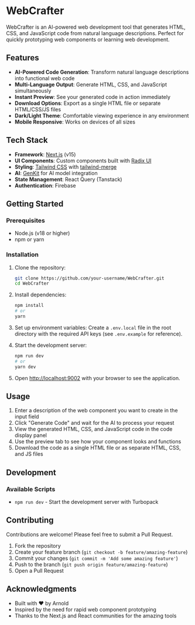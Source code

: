 # WebCrafter

WebCrafter is an AI-powered web development tool that generates HTML, CSS, and JavaScript code from natural language descriptions. Perfect for quickly prototyping web components or learning web development.

## Features

- **AI-Powered Code Generation**: Transform natural language descriptions into functional web code
- **Multi-Language Output**: Generate HTML, CSS, and JavaScript simultaneously
- **Instant Preview**: See your generated code in action immediately
- **Download Options**: Export as a single HTML file or separate HTML/CSS/JS files
- **Dark/Light Theme**: Comfortable viewing experience in any environment
- **Mobile Responsive**: Works on devices of all sizes

## Tech Stack

- **Framework**: [Next.js](https://nextjs.org/) (v15)
- **UI Components**: Custom components built with [Radix UI](https://www.radix-ui.com/)
- **Styling**: [Tailwind CSS](https://tailwindcss.com/) with [tailwind-merge](https://github.com/dcastil/tailwind-merge)
- **AI**: [GenKit](https://genkit.ai/) for AI model integration
- **State Management**: React Query (Tanstack)
- **Authentication**: Firebase

## Getting Started

### Prerequisites

- Node.js (v18 or higher)
- npm or yarn

### Installation

1. Clone the repository:
   ```bash
   git clone https://github.com/your-username/WebCrafter.git
   cd WebCrafter
   ```

2. Install dependencies:
   ```bash
   npm install
   # or
   yarn
   ```

3. Set up environment variables:
   Create a `.env.local` file in the root directory with the required API keys (see `.env.example` for reference).

4. Start the development server:
   ```bash
   npm run dev
   # or
   yarn dev
   ```

5. Open [http://localhost:9002](http://localhost:9002) with your browser to see the application.

## Usage

1. Enter a description of the web component you want to create in the input field
2. Click "Generate Code" and wait for the AI to process your request
3. View the generated HTML, CSS, and JavaScript code in the code display panel
4. Use the preview tab to see how your component looks and functions
5. Download the code as a single HTML file or as separate HTML, CSS, and JS files

## Development

### Available Scripts

- `npm run dev` - Start the development server with Turbopack

## Contributing

Contributions are welcome! Please feel free to submit a Pull Request.

1. Fork the repository
2. Create your feature branch (`git checkout -b feature/amazing-feature`)
3. Commit your changes (`git commit -m 'Add some amazing feature'`)
4. Push to the branch (`git push origin feature/amazing-feature`)
5. Open a Pull Request


## Acknowledgments

- Built with ❤️ by Arnold
- Inspired by the need for rapid web component prototyping
- Thanks to the Next.js and React communities for the amazing tools
